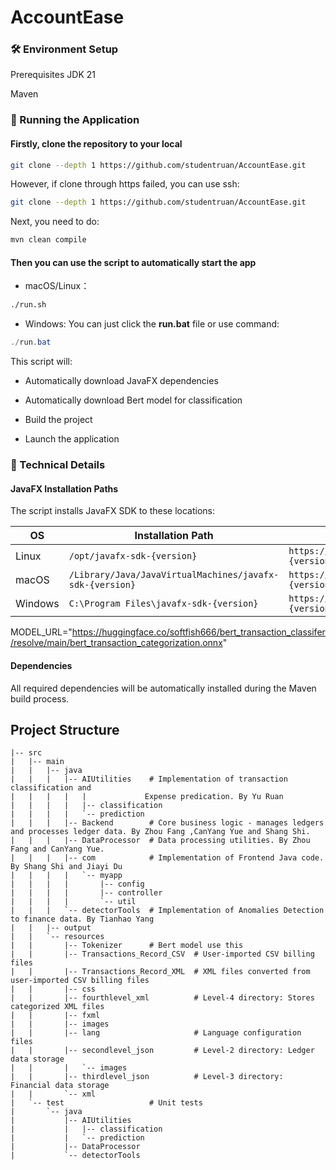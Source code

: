 # AccountEase

### 🛠️ Environment Setup

Prerequisites
JDK 21 

Maven 

### 🚀 Running the Application

#### Firstly, clone the repository to your local
```bash
git clone --depth 1 https://github.com/studentruan/AccountEase.git
```

However, if clone through https failed, you can use ssh:
```bash
git clone --depth 1 https://github.com/studentruan/AccountEase.git
```

Next, you need to do:
```bash
mvn clean compile
```

#### Then you can use the script to automatically start the app
- macOS/Linux：

```bash
./run.sh
```

- Windows:
You can just click the **run.bat** file or use command:
```powershell
./run.bat
```

This script will:
- Automatically download JavaFX dependencies

- Automatically download Bert model for classification
- Build the project

- Launch the application

### 🔧 Technical Details

#### JavaFX Installation Paths

The script installs JavaFX SDK to these locations:

| OS      | Installation Path                                  | Download URL Pattern                                                                 |
|---------|----------------------------------------------------|-------------------------------------------------------------------------------------|
| Linux   | `/opt/javafx-sdk-{version}`                        | `https://download2.gluonhq.com/openjfx/{version}/openjfx-{version}_linux-x64_bin-sdk.zip`     |
| macOS   | `/Library/Java/JavaVirtualMachines/javafx-sdk-{version}` | `https://download2.gluonhq.com/openjfx/{version}/openjfx-{version}_mac-x64_bin-sdk.zip`   |                     
| Windows | `C:\Program Files\javafx-sdk-{version}`            | `https://download2.gluonhq.com/openjfx/{version}/openjfx-{version}_windows-x64_bin-sdk.zip` |                      

MODEL_URL="https://huggingface.co/softfish666/bert_transaction_classifer/resolve/main/bert_transaction_categorization.onnx"

#### Dependencies

All required dependencies will be automatically installed during the Maven build process.

## Project Structure

```text
|-- src
|   |-- main
|   |   |-- java
|   |   |   |-- AIUtilities    # Implementation of transaction classification and 
|   |   |   |   |             Expense predication. By Yu Ruan        
|   |   |   |   |-- classification
|   |   |   |   `-- prediction
|   |   |   |-- Backend        # Core business logic - manages ledgers and processes ledger data. By Zhou Fang ,CanYang Yue and Shang Shi.
|   |   |   |-- DataProcessor  # Data processing utilities. By Zhou Fang and CanYang Yue.
|   |   |   |-- com            # Implementation of Frontend Java code. By Shang Shi and Jiayi Du
|   |   |   |   `-- myapp
|   |   |   |       |-- config
|   |   |   |       |-- controller
|   |   |   |       `-- util
|   |   |   `-- detectorTools  # Implementation of Anomalies Detection to finance data. By Tianhao Yang
|   |   |-- output
|   |   `-- resources
|   |       |-- Tokenizer      # Bert model use this
|   |       |-- Transactions_Record_CSV  # User-imported CSV billing files
|   |       |-- Transactions_Record_XML  # XML files converted from user-imported CSV billing files
|   |       |-- css
|   |       |-- fourthlevel_xml          # Level-4 directory: Stores categorized XML files
|   |       |-- fxml
|   |       |-- images
|   |       |-- lang                     # Language configuration files
|   |       |-- secondlevel_json         # Level-2 directory: Ledger data storage
|   |       |   `-- images
|   |       |-- thirdlevel_json          # Level-3 directory: Financial data storage
|   |       `-- xml
|   `-- test                   # Unit tests
|       `-- java
|           |-- AIUtilities              
|           |   |-- classification
|           |   `-- prediction
|           |-- DataProcessor             
|           `-- detectorTools
```